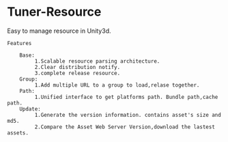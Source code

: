 Tuner-Resource
==============
Easy to manage resource in Unity3d.


    Features
    
        Base:
             1.Scalable resource parsing architecture.
             2.Clear distribution notify.
             3.complete release resource.
        Group:
             1.Add multiple URL to a group to load,relase together.
        Path:
             1.Unified interface to get platforms path. Bundle path,cache path.
        Update:
             1.Generate the version information. contains asset's size and md5.
             2.Compare the Asset Web Server Version,download the lastest assets.
